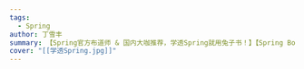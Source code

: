 ```yaml
---
tags:
  - Spring
author: 丁雪丰
summary: 【Spring官方布道师 & 国内大咖推荐，学透Spring就用兔子书！】【Spring Boot等10+款常用组件一本通，专注解决Spring入门之后落地难的问题】本书的目标是让大家又快又好地打包学透 Spring 技术栈，内容将涉及 Spring Framework、Spring Boot、 Spring Cloud 等 Spring 家族成员。全书分为四部分：第一部分“Spring 入门”，先学习基本的 Spring IoC 、AOP，随后过渡到当下热门的 Spring Boot ；第二部分“Spring 中的数据操作”，其中既有常规的 SQL、NoSQL 数据操作，也有进阶的数据源配置和缓存抽象；第三部分“使用 Spring 开发 Web 应用”，讲述 Spring MVC 细节的同时，也不放过 Web 安全与 REST ；第四部分“使用 Spring 开发微服务”，除了常规的 Spring Cloud 模块，也会讲解 Spring Cloud Alibaba。【Spring官方布道师 & 国内大咖推荐，学透Spring就用兔子书！】  【Spring Boot等10+款常用组件一本通，专注解决Spring入门之后落地难的问题】  本书的目标是让大家又快又好地打包学透 Spring 技术栈，内容将涉及 Spring Framework、Spring Boot、 Spring Cloud 等 Spring 家族成员。  全书分为四部分：第一部分“Spring 入门”，先学习基本的 Spring IoC 、AOP，随后过渡到当下热门的 Spring Boot ；第二部分“Spring 中的数据操作”，其中既有常规的 SQL、NoSQL 数据操作，也有进阶的数据源配置和缓存抽象；第三部分“使用 Spring 开发 Web 应用”，讲述 Spring MVC 细节的同时，也不放过 Web 安全与 REST ；第四部分“使用 Spring 开发微服务”，除了常规的 Spring Cloud 模块，也会讲解 Spring Cloud Alibaba。
cover: "[[学透Spring.jpg]]"
---
```

